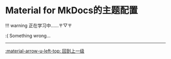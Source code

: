 # Material for MkDocs的主题配置

!!! warning
    正在学习中……〒▽〒

<link rel="stylesheet" href="../../../../../css/index_styles.css">
<div class="center-container">
  <!-- <h1>Home</h1> -->
  <state>:( </state>
  <text> Something wrong...</h2>
</div>

---

[:material-arrow-u-left-top: 回到上一级](./index.md)